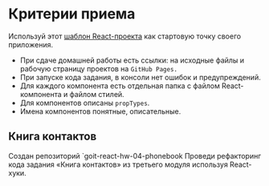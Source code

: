 # Критерии приема

Используй этот
[шаблон React-проекта](https://github.com/goitacademy/react-homework-template#readme)
как стартовую точку своего приложения.

- При сдаче домашней работы есть ссылки: на исходные файлы и рабочую страницу
  проектов на `GitHub Pages.`
- При запуске кода задания, в консоли нет ошибок и предупреждений.
- Для каждого компонента есть отдельная папка с файлом React-компонента и файлом
  стилей.
- Для компонентов описаны `propTypes`.
- Имена компонентов понятные, описательные.

## Книга контактов

Создан репозиторий `goit-react-hw-04-phonebook Проведи рефакторинг кода задания
«Книга контактов» из третьего модуля используя React-хуки.
